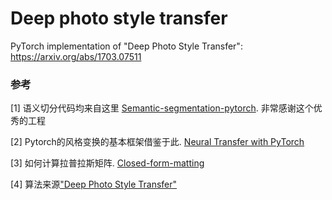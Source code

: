 # Deep photo style transfer

PyTorch implementation of "Deep Photo Style Transfer": https://arxiv.org/abs/1703.07511

### 参考
[1] 语义切分代码均来自这里 [Semantic-segmentation-pytorch](https://github.com/CSAILVision/semantic-segmentation-pytorch). 非常感谢这个优秀的工程

[2] Pytorch的风格变换的基本框架借鉴于此.  [Neural Transfer with PyTorch](https://pytorch.org/tutorials/advanced/neural_style_tutorial.html)

[3] 如何计算拉普拉斯矩阵. [Closed-form-matting](https://github.com/MarcoForte/closed-form-matting)

[4] 算法来源["Deep Photo Style Transfer"](https://arxiv.org/abs/1703.07511)
